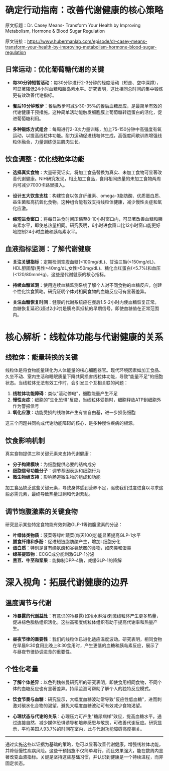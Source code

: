 # 确定行动指南：改善代谢健康的核心策略

原文标题：Dr. Casey Means- Transform Your Health by Improving Metabolism, Hormone & Blood Sugar Regulation

原文链接：https://www.hubermanlab.com/episode/dr-casey-means-transform-your-health-by-improving-metabolism-hormone-blood-sugar-regulation

## 日常运动：优化葡萄糖代谢的关键

- **每30分钟短暂活动**：每30分钟进行2-3分钟的轻度活动（短走、空中深蹲），可显著降低24小时血糖和胰岛素水平。研究表明，这比相同总时间的集中锻炼更有效改善代谢指标。
  
- **餐后10分钟散步**：餐后散步可减少30-35%的餐后血糖反应，是最简单有效的代谢健康干预措施。这种简单活动能触发细胞膜上葡萄糖转运蛋白的活化，促进葡萄糖利用。

- **多种锻炼方式组合**：每周进行2-3次力量训练，加上75-150分钟中高强度有氧运动，以提高线粒体功能。耐力运动促进线粒体生成，高强度间歇训练增强线粒体融合，力量训练促进肌肉生长。

## 饮食调整：优化线粒体功能

- **选择真实食物**：大量研究证实，将加工食品替换为真实、未加工食物可显著改善代谢健康。NIH研究发现，相比加工食品，食用相同热量的未加工食物两周内可减少7000卡路里摄入。

- **设计五大饮食支柱**：构建饮食以包含纤维素、omega-3脂肪酸、优质蛋白质、益生菌和高抗氧化食物。这种组合能有效支持线粒体健康，减少慢性炎症和氧化应激。

- **缩短进食窗口**：将每日进食时间压缩至8-10小时窗口内，可显著改善血糖和胰岛素水平，即使总热量相同。研究表明，6小时进食窗口比12小时窗口能更好地控制24小时血糖和胰岛素水平。

## 血液指标监测：了解代谢健康

- **关注关键指标**：定期检测空腹血糖(<100mg/dL)、甘油三酯(<150mg/dL)、HDL胆固醇(男性>40mg/dL,女性>50mg/dL)、糖化血红蛋白(<5.7%)和血压(<120/80mmHg)，这些是代谢健康的核心指标。

- **持续血糖监测**：使用连续血糖监测系统了解个人对不同食物的血糖反应，创建个性化饮食策略。研究证明个体对相同食物的血糖反应可有显著差异。

- **关注血糖恢复时间**：健康的代谢系统应在餐后1.5-2小时内使血糖恢复正常。血糖恢复延迟(超过2小时)是胰岛素抵抗的早期信号，即使血糖值在正常范围内。

# 核心解析：线粒体功能与代谢健康的关系

## 线粒体：能量转换的关键

线粒体是将食物能量转化为人体能量的核心细胞器官。现代环境因素如加工食品、久坐不动、室内生活和睡眠质量下降共同损害线粒体功能，导致"能量不足"的细胞状态。当线粒体无法有效工作时，会引发三个互相关联的问题：

1. **线粒体功能障碍**：类似"滚动停电"，细胞能量产生不足
2. **慢性炎症**：细胞的"生化恐惧"反应，当线粒体受损时，细胞释放ATP到细胞外作为警报信号
3. **氧化应激**：功能受损的线粒体产生有害自由基，进一步损伤细胞

这三个问题共同构成代谢功能障碍的核心，是多种慢性疾病的根源。

## 饮食影响机制

真实食物提供三种关键元素来支持代谢健康：

- **分子构建模块**：为细胞提供必要的结构成分
- **细胞信号功能分子**：调节基因表达和细胞行为
- **微生物组支持**：影响肠道微生物的组成和功能

加工食品缺乏这些关键元素，导致身体感到营养不足，驱使我们过度进食以寻求这些必需元素，最终导致热量过剩和代谢紊乱。

## 调节饱腹激素的关键食物

研究显示某些特定食物能有效刺激GLP-1等饱腹激素的分泌：

- **叶绿体类物质**：菠菜等绿叶蔬菜(每天100克)能显著提高GLP-1水平
- **膳食纤维和多酚**：促进短链脂肪酸产生，增加L细胞分化
- **蛋白质**：特别是含有缬氨酸和谷氨酰胺的食物，如肉类和蛋类
- **绿茶提取物**：ECGC成分能刺激GLP-1分泌
- **黑豆、牛至和浆果**：能抑制DPP-4酶，减缓GLP-1的降解

# 深入视角：拓展代谢健康的边界

## 温度调节与代谢

- **冷暴露的代谢益处**：有意识的冷暴露(如冷水淋浴)刺激线粒体产生更多热量，促进棕色脂肪组织活化。这些高密度线粒体组织有助于提高代谢率和热量产生。

- **昼夜节律的重要性**：我们的线粒体已进化适应温度波动。研究表明，相同食物在早晨9:30食用比晚上8:30食用时，产生更低的血糖和胰岛素反应，展示了与昼夜节律协调进食的重要性。

## 个性化考量

- **了解个体差异**：以色列魏兹曼研究所的研究表明，即使食用相同食物，不同个体的血糖反应也有显著差异。持续监测可帮助了解个人的独特反应模式。

- **饮食节奏与血糖**：研究显示，大幅度血糖波动常导致"反应性低血糖"，进而刺激对碳水化合物的渴望。避免大幅度血糖波动可有效减少食物渴望。

- **心理状态与代谢的关系**：心理压力可产生"糖尿病样"效应，提高血糖水平。通过连接自然、减少媒体恐惧诱导和培养感恩与敬畏，可改善代谢反应。研究显示，平均美国人93.7%的时间在室内，此与代谢功能障碍高度相关。

---

通过实施这些以证据为基础的策略，您可以显著改善代谢健康，增强线粒体功能，并降低慢性疾病风险。这些干预措施不仅简单易行，而且效果强大，能在数周内显著改变血液指标。关键是坚持这些基础习惯，并认识到健康是一个持续进程，而非固定状态。

